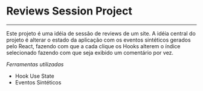 # Reviews Session Project

---
Este projeto é uma idéia de sessão de reviews de um site. A idéia central do projeto é alterar o estado da aplicação com os eventos sintéticos gerados pelo React, fazendo com que a cada clique os Hooks alterem o índice selecionado fazendo com que seja exibido um comentário por vez.

*Ferramentas utilizadas*
* Hook Use State
* Eventos Sintéticos
